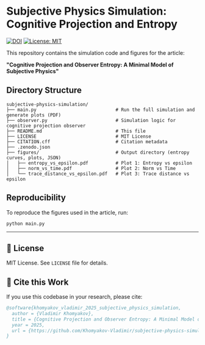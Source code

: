 # Subjective Physics Simulation: Cognitive Projection and Entropy

[![DOI](https://zenodo.org/badge/DOI/10.5281/zenodo.15719389.svg)](https://doi.org/10.5281/zenodo.15719389)
[![License: MIT](https://img.shields.io/badge/License-MIT-yellow.svg)](LICENSE)

This repository contains the simulation code and figures for the article:

**"Cognitive Projection and Observer Entropy: A Minimal Model of Subjective Physics"**

## Directory Structure

```
subjective-physics-simulation/
├── main.py                             # Run the full simulation and generate plots (PDF)
├── observer.py                         # Simulation logic for cognitive projection observer
├── README.md                           # This file
├── LICENSE                             # MIT License
├── CITATION.cff                        # Citation metadata
├── .zenodo.json
├── figures/                            # Output directory (entropy curves, plots, JSON)
│   ├── entropy_vs_epsilon.pdf          # Plot 1: Entropy vs epsilon
│   ├── norm_vs_time.pdf                # Plot 2: Norm vs Time
│   └── trace_distance_vs_epsilon.pdf   # Plot 3: Trace distance vs epsilon
```

## Reproducibility

To reproduce the figures used in the article, run:

```bash
python main.py
```

---

## 📄 License

MIT License. See `LICENSE` file for details.

## 📖 Cite this Work

If you use this codebase in your research, please cite:

```bibtex
@software{khomyakov_vladimir_2025_subjective_physics_simulation,
  author = {Vladimir Khomyakov},
  title = {Cognitive Projection and Observer Entropy: A Minimal Model of Subjective Physics},
  year = 2025,
  url = {https://github.com/Khomyakov-Vladimir/subjective-physics-simulation}
}
```